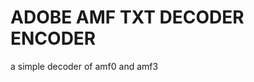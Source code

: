 ADOBE  AMF  TXT DECODER  ENCODER
================================

a  simple  decoder of  amf0  and amf3



